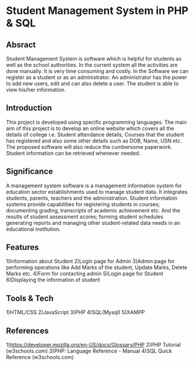 # Student Management System in PHP & SQL
## Absract
Student Management System is software which is helpful for students as well as the school authorities. In the current system all the activities are done manually. It is very time consuming and costly. In the Software we can register as a student or as an administrator. An administrator has the power to add new users, edit and can also delete a user. The student is able to view his/her information.

## Introduction
This project is developed using specific programming languages. The main aim of this project is to develop an online website which covers all the details of college i.e. Student attendance details, Courses that the student has registered and also some other details such as DOB, Name, USN etc. The proposed software will also reduce the cumbersome paperwork. Student information can be retrieved whenever needed. 

## Significance
A management system software is a management information system for education sector establishments used to manage student data. It integrates students, parents, teachers and the administration. Student information systems provide capabilities for registering students in courses; documenting grading, transcripts of academic achievement etc. And the results of student assessment scores; forming student schedules generating reports and managing other student-related data needs in an educational institution.

## Features
1)Information about Student
2)Login page for Admin
3)Admin page for performing operations like Add Marks of the student, Update Marks, Delete Marks etc.
4)Form for contacting admin
5)Login page for Student
6)Displaying the information of student

## Tools & Tech
1)HTML/CSS
2)JavaScript
3)PHP
4)SQL(Mysql)
5)XAMPP

## References
1)https://developer.mozilla.org/en-US/docs/Glossary/PHP
2)PHP Tutorial (w3schools.com)
3)PHP: Language Reference - Manual
4)SQL Quick Reference (w3schools.com)

